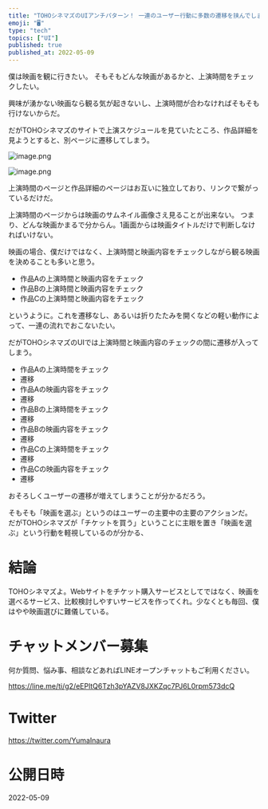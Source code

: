 ```yaml
---
title: "TOHOシネマズのUIアンチパターン！ 一連のユーザー行動に多数の遷移を挟んでしまう"
emoji: "🖥"
type: "tech"
topics: ["UI"]
published: true
published_at: 2022-05-09
---
```


僕は映画を観に行きたい。
そもそもどんな映画があるかと、上演時間をチェックしたい。

興味が湧かない映画なら観る気が起きないし、上演時間が合わなければそもそも行けないからだ。

だがTOHOシネマズのサイトで上演スケジュールを見ていたところ、作品詳細を見ようとすると、別ページに遷移してしまう。

![image.png](https://qiita-image-store.s3.ap-northeast-1.amazonaws.com/0/89618/b044a251-cd1b-3cd6-51b4-c7efdcede6d9.png)

![image.png](https://qiita-image-store.s3.ap-northeast-1.amazonaws.com/0/89618/8dab3ceb-d5f6-4eda-0c4d-97ecec726e8c.png)

上演時間のページと作品詳細のページはお互いに独立しており、リンクで繋がっているだけだ。

上演時間のページからは映画のサムネイル画像さえ見ることが出来ない。
つまり、どんな映画かまるで分からん。1画面からは映画タイトルだけで判断しなければいけない。

映画の場合、僕だけではなく、上演時間と映画内容をチェックしながら観る映画を決めることも多いと思う。

- 作品Aの上演時間と映画内容をチェック
- 作品Bの上演時間と映画内容をチェック
- 作品Cの上演時間と映画内容をチェック

というように。これを遷移なし、あるいは折りたたみを開くなどの軽い動作によって、一連の流れでおこないたい。

だがTOHOシネマズのUIでは上演時間と映画内容のチェックの間に遷移が入ってしまう。

- 作品Aの上演時間をチェック
- 遷移
- 作品Aの映画内容をチェック
- 遷移
- 作品Bの上演時間をチェック
- 遷移
- 作品Bの映画内容をチェック
- 遷移
- 作品Cの上演時間をチェック
- 遷移
- 作品Cの映画内容をチェック
- 遷移

おそろしくユーザーの遷移が増えてしまうことが分かるだろう。

そもそも「映画を選ぶ」というのはユーザーの主要中の主要のアクションだ。
だがTOHOシネマズが「チケットを買う」ということに主眼を置き「映画を選ぶ」という行動を軽視しているのが分かる、

# 結論

TOHOシネマズよ。Webサイトをチケット購入サービスとしてではなく、映画を選べるサービス、比較検討しやすいサービスを作ってくれ。少なくとも毎回、僕はやや映画選びに難儀している。










<!-- Update From Qiita API -->

# チャットメンバー募集


何か質問、悩み事、相談などあればLINEオープンチャットもご利用ください。

https://line.me/ti/g2/eEPltQ6Tzh3pYAZV8JXKZqc7PJ6L0rpm573dcQ





# Twitter


https://twitter.com/YumaInaura


<!-- Update From Qiita API -->



# 公開日時

2022-05-09
